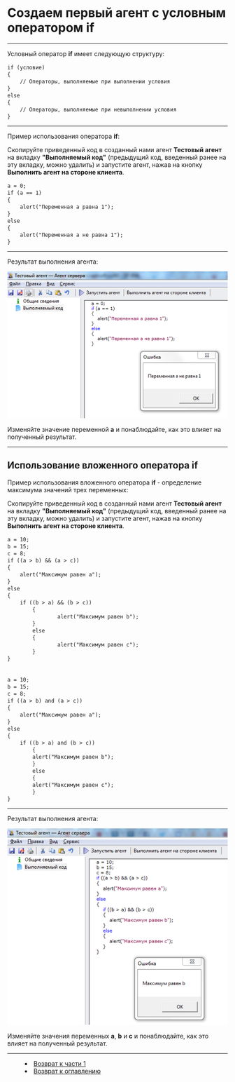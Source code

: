 # Создаем первый агент с условным оператором if
***

Условный оператор **if** имеет следующую структуру:

    if (условие)
    {
		// Операторы, выполняемые при выполнении условия
    } 
    else
    {
		// Операторы, выполняемые при невыполнении условия
    }

---

Пример использования оператора **if**:

Скопируйте приведенный код в созданный нами агент **Тестовый агент** на вкладку **"Выполняемый код"** (предыдущий код, введенный ранее на эту вкладку, можно удалить) и запустите агент, нажав на кнопку **Выполнить агент на стороне клиента**.

    a = 0;
    if (a == 1)
    {
		alert("Переменная a равна 1");
    } 
    else
    {
		alert("Переменная a не равна 1");
    }


---


Результат выполнения агента:

![](if01.PNG)

Изменяйте значение переменной **a** и понаблюдайте, как это влияет на полученный результат.

---


## Использование вложенного оператора if


Пример использования вложенного оператора **if** - определение максимума значений трех переменных:

Скопируйте приведенный код в созданный нами агент **Тестовый агент** на вкладку **"Выполняемый код"** (предыдущий код, введенный ранее на эту вкладку, можно удалить) и запустите агент, нажав на кнопку **Выполнить агент на стороне клиента**.


    a = 10;
    b = 15;
    c = 8;
    if ((a > b) && (a > c))
    {
		alert("Максимум равен a");
    } 
    else
    {
		if ((b > a) && (b > c))
        	{
            		alert("Максимум равен b");
        	}
        	else 
        	{
            		alert("Максимум равен c");
        	}
    }


    a = 10;
    b = 15;
    c = 8;
    if ((a > b) and (a > c))
    {
		alert("Максимум равен a");
    } 
    else
    {
		if ((b > a) and (b > c))
        	{
			alert("Максимум равен b");
        	}
        	else 
        	{
			alert("Максимум равен c");
        	}
    }
    
---


Результат выполнения агента:

![](if02.PNG)

Изменяйте значения переменных **a**, **b** и **c** и понаблюдайте, как это влияет на полученный результат.




***


<dd><li> <a href="1_language.md"> Возврат к части 1</a></dd>


<dd><li> <a href="README.md"> Возврат к оглавлению</a></dd>
